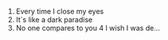 1. Every time I close my eyes
2. It`s like a dark paradise
3. No one compares to you
4 I wish I was de...
